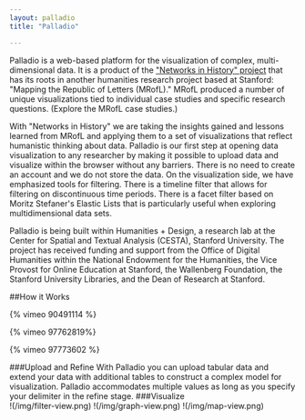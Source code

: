 ```yaml
---
layout: palladio
title: "Palladio"

---
```




Palladio is a web-based platform for the visualization of complex, multi-dimensional data. It is a product of the ["Networks in History" project](/networks-in-history) that has its roots in another humanities research project based at Stanford: "Mapping the Republic of Letters (MRofL)." MRofL produced a number of unique visualizations tied to individual case studies and specific research questions. (Explore the MRofL case studies.)

With "Networks in History" we are taking the insights gained and lessons learned from MRofL and applying them to a set of visualizations that reflect humanistic thinking about data. Palladio is our first step at opening data visualization to any researcher by making it possible to upload data and visualize within the browser without any barriers. There is no need to create an account and we do not store the data. On the visualization side, we have emphasized tools for filtering. There is a timeline filter that allows for filtering on discontinuous time periods. There is a facet filter based on Moritz Stefaner's Elastic Lists that is particularly useful when exploring multidimensional data sets.

Palladio is being built within Humanities + Design, a research lab at the Center for Spatial and Textual Analysis (CESTA), Stanford University. The project has received funding and support from the Office of Digital Humanities within the National Endowment for the Humanities, the Vice Provost for Online Education at Stanford, the Wallenberg Foundation, the Stanford University Libraries, and the Dean of Research at Stanford.

##How it Works

{% vimeo 90491114 %}

{% vimeo 97762819%}

{% vimeo 97773602 %}

###Upload and Refine
With Palladio you can upload tabular data and extend your data with additional tables to construct a complex model for visualization. Palladio accommodates multiple values as long as you specify your delimiter in the refine stage.
###Visualize  
!(/img/filter-view.png)
!(/img/graph-view.png) 
!(/img/map-view.png)












